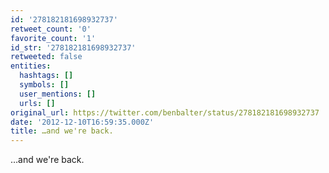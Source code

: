 ```yaml
---
id: '278182181698932737'
retweet_count: '0'
favorite_count: '1'
id_str: '278182181698932737'
retweeted: false
entities:
  hashtags: []
  symbols: []
  user_mentions: []
  urls: []
original_url: https://twitter.com/benbalter/status/278182181698932737
date: '2012-12-10T16:59:35.000Z'
title: …and we're back.
---
```


…and we're back.